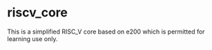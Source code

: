 # riscv_core
This is a simplified RISC_V core based on e200 which is permitted for learning use only.
